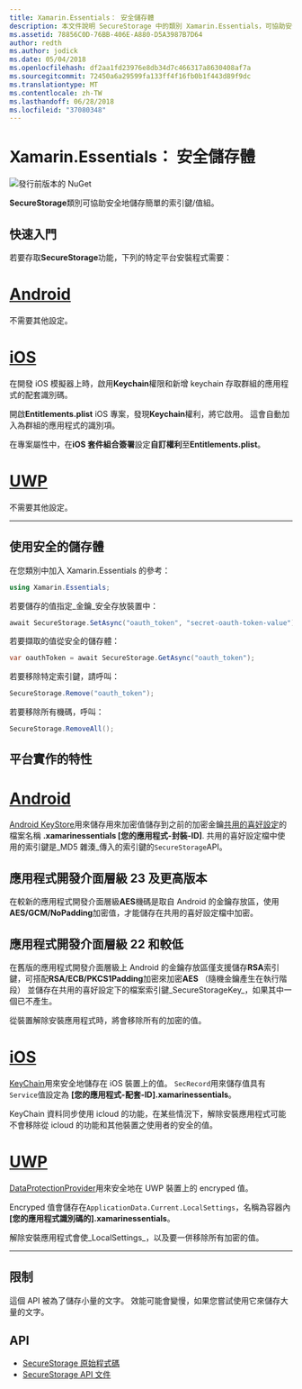 ```yaml
---
title: Xamarin.Essentials： 安全儲存體
description: 本文件說明 SecureStorage 中的類別 Xamarin.Essentials，可協助安全地儲存簡單的索引鍵/值組。 它討論如何使用類別、 平台實作的特性，以及限制。
ms.assetid: 78856C0D-76BB-406E-A880-D5A3987B7D64
author: redth
ms.author: jodick
ms.date: 05/04/2018
ms.openlocfilehash: df2aa1fd23976e8db34d7c466317a8630408af7a
ms.sourcegitcommit: 72450a6a29599fa133ff4f16fb0b1f443d89f9dc
ms.translationtype: MT
ms.contentlocale: zh-TW
ms.lasthandoff: 06/28/2018
ms.locfileid: "37080348"
---
```

# <a name="xamarinessentials-secure-storage"></a>Xamarin.Essentials： 安全儲存體

![發行前版本的 NuGet](~/media/shared/pre-release.png)

**SecureStorage**類別可協助安全地儲存簡單的索引鍵/值組。

## <a name="getting-started"></a>快速入門

若要存取**SecureStorage**功能，下列的特定平台安裝程式需要：

# <a name="androidtabandroid"></a>[Android](#tab/android)

不需要其他設定。

# <a name="iostabios"></a>[iOS](#tab/ios)

在開發 iOS 模擬器上時，啟用**Keychain**權限和新增 keychain 存取群組的應用程式的配套識別碼。

開啟**Entitlements.plist** iOS 專案，發現**Keychain**權利，將它啟用。 這會自動加入為群組的應用程式的識別項。

在專案屬性中，在**iOS 套件組合簽署**設定**自訂權利**至**Entitlements.plist**。

# <a name="uwptabuwp"></a>[UWP](#tab/uwp)

不需要其他設定。

-----

## <a name="using-secure-storage"></a>使用安全的儲存體

在您類別中加入 Xamarin.Essentials 的參考：

```csharp
using Xamarin.Essentials;
```

若要儲存的值指定_金鑰_安全存放裝置中：

```csharp
await SecureStorage.SetAsync("oauth_token", "secret-oauth-token-value");
```

若要擷取的值從安全的儲存體：

```csharp
var oauthToken = await SecureStorage.GetAsync("oauth_token");
```

若要移除特定索引鍵，請呼叫：

```csharp
SecureStorage.Remove("oauth_token");
```

若要移除所有機碼，呼叫：

```csharp
SecureStorage.RemoveAll();
```


## <a name="platform-implementation-specifics"></a>平台實作的特性

# <a name="androidtabandroid"></a>[Android](#tab/android)

[Android KeyStore](https://developer.android.com/training/articles/keystore.html)用來儲存用來加密值儲存到之前的加密金鑰[共用的喜好設定](https://developer.android.com/training/data-storage/shared-preferences.html)的檔案名稱 **.xamarinessentials [您的應用程式-封裝-ID]**.  共用的喜好設定檔中使用的索引鍵是_MD5 雜湊_傳入的索引鍵的`SecureStorage`API。

## <a name="api-level-23-and-higher"></a>應用程式開發介面層級 23 及更高版本

在較新的應用程式開發介面層級**AES**機碼是取自 Android 的金鑰存放區，使用**AES/GCM/NoPadding**加密值，才能儲存在共用的喜好設定檔中加密。

## <a name="api-level-22-and-lower"></a>應用程式開發介面層級 22 和較低

在舊版的應用程式開發介面層級上 Android 的金鑰存放區僅支援儲存**RSA**索引鍵，可搭配**RSA/ECB/PKCS1Padding**加密來加密**AES** （隨機金鑰產生在執行階段） 並儲存在共用的喜好設定下的檔案索引鍵_SecureStorageKey_，如果其中一個已不產生。

從裝置解除安裝應用程式時，將會移除所有的加密的值。

# <a name="iostabios"></a>[iOS](#tab/ios)

[KeyChain](https://developer.xamarin.com/api/type/Security.SecKeyChain/)用來安全地儲存在 iOS 裝置上的值。  `SecRecord`用來儲存值具有`Service`值設定為 **[您的應用程式-配套-ID].xamarinessentials**。

KeyChain 資料同步使用 icloud 的功能，在某些情況下，解除安裝應用程式可能不會移除從 icloud 的功能和其他裝置之使用者的安全的值。

# <a name="uwptabuwp"></a>[UWP](#tab/uwp)

[DataProtectionProvider](https://docs.microsoft.com/uwp/api/windows.security.cryptography.dataprotection.dataprotectionprovider)用來安全地在 UWP 裝置上的 encryped 值。

Encryped 值會儲存在`ApplicationData.Current.LocalSettings`，名稱為容器內 **[您的應用程式識別碼的].xamarinessentials**。

解除安裝應用程式會使_LocalSettings_，以及要一併移除所有加密的值。

-----

## <a name="limitations"></a>限制

這個 API 被為了儲存小量的文字。  效能可能會變慢，如果您嘗試使用它來儲存大量的文字。

## <a name="api"></a>API

- [SecureStorage 原始程式碼](https://github.com/xamarin/Essentials/tree/master/Xamarin.Essentials/SecureStorage)
- [SecureStorage API 文件](xref:Xamarin.Essentials.SecureStorage)
